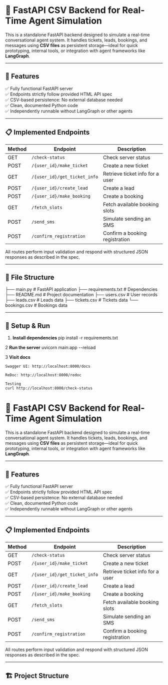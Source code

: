 # 🧠 FastAPI CSV Backend for Real-Time Agent Simulation

This is a standalone FastAPI backend designed to simulate a real-time conversational agent system. It handles tickets, leads, bookings, and messages using **CSV files** as persistent storage—ideal for quick prototyping, internal tools, or integration with agent frameworks like **LangGraph**.

---

## 🚀 Features

✅ Fully functional FastAPI server  
✅ Endpoints strictly follow provided HTML API spec  
✅ CSV-based persistence: No external database needed  
✅ Clean, documented Python code  
✅ Independently runnable without LangGraph or other agents  

---

## 📋 Implemented Endpoints

| Method | Endpoint                         | Description                      |
|--------|----------------------------------|----------------------------------|
| GET    | `/check-status`                  | Check server status              |
| POST   | `/{user_id}/make_ticket`         | Create a new ticket              |
| GET    | `/{user_id}/get_ticket_info`     | Retrieve ticket info for a user  |
| POST   | `/{user_id}/create_lead`         | Create a lead                    |
| POST   | `/{user_id}/make_booking`        | Create a booking                 |
| GET    | `/fetch_slots`                   | Fetch available booking slots    |
| POST   | `/send_sms`                      | Simulate sending an SMS          |
| POST   | `/confirm_registration`          | Confirm a booking registration   |

All routes perform input validation and respond with structured JSON responses as described in the spec.

---

## 📂 File Structure

├── main.py # FastAPI application
├── requirements.txt # Dependencies
├── README.md # Project documentation
├── users.csv # User records
├── leads.csv # Leads data
├── tickets.csv # Tickets data
└── bookings.csv # Bookings data



---

## 🔧 Setup & Run

1. **Install dependencies**
    pip install -r requirements.txt

2 **Run the server**
   uvicorn main:app --reload

3 **Visit docs**

    Swagger UI: http://localhost:8000/docs

    ReDoc: http://localhost:8000/redoc

    Testing 
    curl http://localhost:8000/check-status




# 🧠 FastAPI CSV Backend for Real-Time Agent Simulation

This is a standalone FastAPI backend designed to simulate a real-time conversational agent system. It handles tickets, leads, bookings, and messages using **CSV files** as persistent storage—ideal for quick prototyping, internal tools, or integration with agent frameworks like **LangGraph**.

---

## 🚀 Features

✅ Fully functional FastAPI server  
✅ Endpoints strictly follow provided HTML API spec  
✅ CSV-based persistence: No external database needed  
✅ Clean, documented Python code  
✅ Independently runnable without LangGraph or other agents  

---

## 📋 Implemented Endpoints

| Method | Endpoint                         | Description                      |
|--------|----------------------------------|----------------------------------|
| GET    | `/check-status`                  | Check server status              |
| POST   | `/{user_id}/make_ticket`         | Create a new ticket              |
| GET    | `/{user_id}/get_ticket_info`     | Retrieve ticket info for a user  |
| POST   | `/{user_id}/create_lead`         | Create a lead                    |
| POST   | `/{user_id}/make_booking`        | Create a booking                 |
| GET    | `/fetch_slots`                   | Fetch available booking slots    |
| POST   | `/send_sms`                      | Simulate sending an SMS          |
| POST   | `/confirm_registration`          | Confirm a booking registration   |

All routes perform input validation and respond with structured JSON responses as described in the spec.

---

## 🏗️ Project Structure

